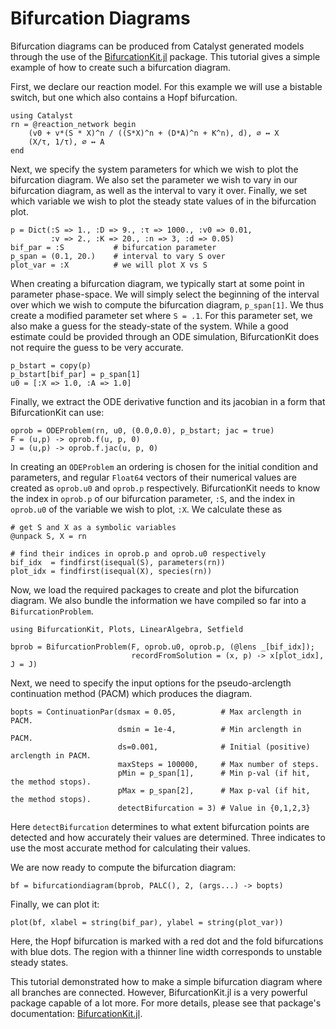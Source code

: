# Bifurcation Diagrams
Bifurcation diagrams can be produced from Catalyst generated models through the
use of the [BifurcationKit.jl](https://bifurcationkit.github.io/BifurcationKitDocs.jl/stable/)
package. This tutorial gives a simple example of how to create such a
bifurcation diagram.

First, we declare our reaction model. For this example we will use a bistable
switch, but one which also contains a Hopf bifurcation.
```@example ex1
using Catalyst
rn = @reaction_network begin
    (v0 + v*(S * X)^n / ((S*X)^n + (D*A)^n + K^n), d), ∅ ↔ X
    (X/τ, 1/τ), ∅ ↔ A
end
```
Next, we specify the system parameters for which we wish to plot the bifurcation
diagram. We also set the parameter we wish to vary in our bifurcation diagram,
as well as the interval to vary it over. Finally, we set which variable we wish
to plot the steady state values of in the bifurcation plot.
```@example ex1
p = Dict(:S => 1., :D => 9., :τ => 1000., :v0 => 0.01,
         :v => 2., :K => 20., :n => 3, :d => 0.05)
bif_par = :S           # bifurcation parameter
p_span = (0.1, 20.)    # interval to vary S over
plot_var = :X          # we will plot X vs S
```
When creating a bifurcation diagram, we typically start at some point in
parameter phase-space. We will simply select the beginning of the interval over
which we wish to compute the bifurcation diagram, `p_span[1]`. We thus create a
modified parameter set where `S = .1`. For this parameter set, we also make a
guess for the steady-state of the system. While a good estimate could be
provided through an ODE simulation, BifurcationKit does not require the guess to
be very accurate.
```@example ex1
p_bstart = copy(p)
p_bstart[bif_par] = p_span[1]
u0 = [:X => 1.0, :A => 1.0]
```
Finally, we extract the ODE derivative function and its jacobian in a form that
BifurcationKit can use:
```@example ex1
oprob = ODEProblem(rn, u0, (0.0,0.0), p_bstart; jac = true)
F = (u,p) -> oprob.f(u, p, 0)
J = (u,p) -> oprob.f.jac(u, p, 0)
```

In creating an `ODEProblem` an ordering is chosen for the initial condition and
parameters, and regular `Float64` vectors of their numerical values are created
as `oprob.u0` and `oprob.p` respectively. BifurcationKit needs to know the index
in `oprob.p` of our bifurcation parameter, `:S`, and the index in `oprob.u0` of
the variable we wish to plot, `:X`. We calculate these as
```@example ex1
# get S and X as a symbolic variables
@unpack S, X = rn

# find their indices in oprob.p and oprob.u0 respectively
bif_idx  = findfirst(isequal(S), parameters(rn))
plot_idx = findfirst(isequal(X), species(rn))
```

Now, we load the required packages to create and plot the bifurcation diagram.
We also bundle the information we have compiled so far into a
`BifurcationProblem`.
```@example ex1
using BifurcationKit, Plots, LinearAlgebra, Setfield

bprob = BifurcationProblem(F, oprob.u0, oprob.p, (@lens _[bif_idx]);
                           recordFromSolution = (x, p) -> x[plot_idx], J = J)
```
Next, we need to specify the input options for the pseudo-arclength continuation method (PACM) which produces the diagram.
```@example ex1
bopts = ContinuationPar(dsmax = 0.05,          # Max arclength in PACM.
                        dsmin = 1e-4,          # Min arclength in PACM.
                        ds=0.001,              # Initial (positive) arclength in PACM.
                        maxSteps = 100000,     # Max number of steps.
                        pMin = p_span[1],      # Min p-val (if hit, the method stops).
                        pMax = p_span[2],      # Max p-val (if hit, the method stops).
                        detectBifurcation = 3) # Value in {0,1,2,3}
```
Here `detectBifurcation` determines to what extent bifurcation points are
detected and how accurately their values are determined. Three indicates to use the most
accurate method for calculating their values.

We are now ready to compute the bifurcation diagram:
```@example ex1
bf = bifurcationdiagram(bprob, PALC(), 2, (args...) -> bopts)
```
Finally, we can plot it:
```@example ex1
plot(bf, xlabel = string(bif_par), ylabel = string(plot_var))
```

Here, the Hopf bifurcation is marked with a red dot and the fold bifurcations
with blue dots. The region with a thinner line width corresponds to unstable
steady states.

This tutorial demonstrated how to make a simple bifurcation diagram where all
branches are connected. However, BifurcationKit.jl is a very powerful package
capable of a lot more. For more details, please see that package's
documentation:
[BifurcationKit.jl](https://bifurcationkit.github.io/BifurcationKitDocs.jl/dev/).
